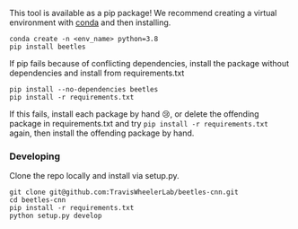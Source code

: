 This tool is available as a pip package!
We recommend creating a virtual environment with
[conda](https://docs.conda.io/en/latest/) and then installing.

```
conda create -n <env_name> python=3.8
pip install beetles
```
If pip fails because of conflicting dependencies, install the package without dependencies and install from requirements.txt
```
pip install --no-dependencies beetles
pip install -r requirements.txt
```
If this fails, install each package by hand 😢, or delete the offending package in requirements.txt and try `pip install -r requirements.txt` again, then install the offending package by hand.

### Developing
Clone the repo locally and install via setup.py.

```
git clone git@github.com:TravisWheelerLab/beetles-cnn.git
cd beetles-cnn
pip install -r requirements.txt
python setup.py develop
```
